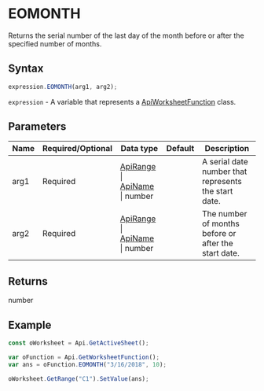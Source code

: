 # EOMONTH

Returns the serial number of the last day of the month before or after the specified number of months.

## Syntax

```javascript
expression.EOMONTH(arg1, arg2);
```

`expression` - A variable that represents a [ApiWorksheetFunction](../ApiWorksheetFunction.md) class.

## Parameters

| **Name** | **Required/Optional** | **Data type** | **Default** | **Description** |
| ------------- | ------------- | ------------- | ------------- | ------------- |
| arg1 | Required | [ApiRange](../../ApiRange/ApiRange.md) \| [ApiName](../../ApiName/ApiName.md) \| number |  | A serial date number that represents the start date. |
| arg2 | Required | [ApiRange](../../ApiRange/ApiRange.md) \| [ApiName](../../ApiName/ApiName.md) \| number |  | The number of months before or after the start date. |

## Returns

number

## Example



```javascript
const oWorksheet = Api.GetActiveSheet();

var oFunction = Api.GetWorksheetFunction();
var ans = oFunction.EOMONTH("3/16/2018", 10); 

oWorksheet.GetRange("C1").SetValue(ans);

```
